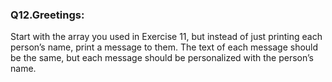 <p><h3><strong>Q12.Greetings:</strong></h3> Start with the array you used in Exercise 11, but instead of just printing each person’s name, print a message to them. The text of each message should be the same, but each message should be personalized with the person’s name.</p>
